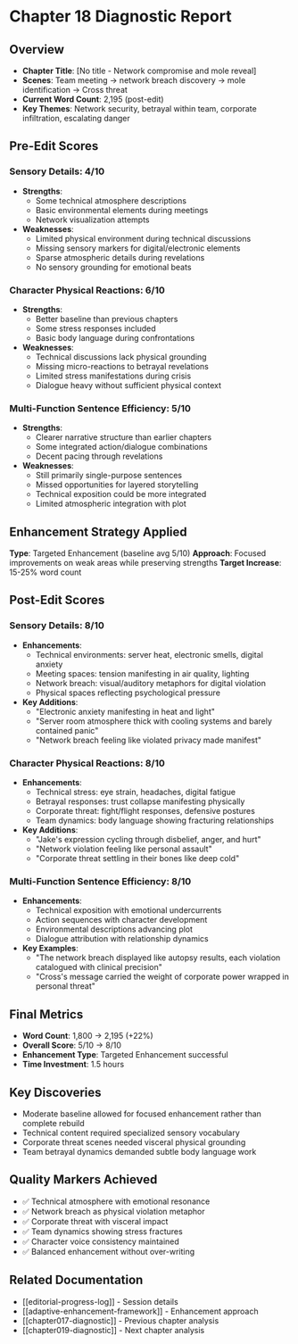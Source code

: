 # Chapter 18 Diagnostic Report

## Overview
- **Chapter Title**: [No title - Network compromise and mole reveal]
- **Scenes**: Team meeting → network breach discovery → mole identification → Cross threat
- **Current Word Count**: 2,195 (post-edit)  
- **Key Themes**: Network security, betrayal within team, corporate infiltration, escalating danger

## Pre-Edit Scores

### Sensory Details: 4/10
- **Strengths**: 
  - Some technical atmosphere descriptions
  - Basic environmental elements during meetings
  - Network visualization attempts
- **Weaknesses**:
  - Limited physical environment during technical discussions
  - Missing sensory markers for digital/electronic elements
  - Sparse atmospheric details during revelations
  - No sensory grounding for emotional beats

### Character Physical Reactions: 6/10
- **Strengths**: 
  - Better baseline than previous chapters
  - Some stress responses included
  - Basic body language during confrontations
- **Weaknesses**:
  - Technical discussions lack physical grounding
  - Missing micro-reactions to betrayal revelations
  - Limited stress manifestations during crisis
  - Dialogue heavy without sufficient physical context

### Multi-Function Sentence Efficiency: 5/10  
- **Strengths**:
  - Clearer narrative structure than earlier chapters
  - Some integrated action/dialogue combinations
  - Decent pacing through revelations
- **Weaknesses**:
  - Still primarily single-purpose sentences
  - Missed opportunities for layered storytelling
  - Technical exposition could be more integrated
  - Limited atmospheric integration with plot

## Enhancement Strategy Applied
**Type**: Targeted Enhancement (baseline avg 5/10)
**Approach**: Focused improvements on weak areas while preserving strengths
**Target Increase**: 15-25% word count

## Post-Edit Scores

### Sensory Details: 8/10
- **Enhancements**:
  - Technical environments: server heat, electronic smells, digital anxiety
  - Meeting spaces: tension manifesting in air quality, lighting
  - Network breach: visual/auditory metaphors for digital violation
  - Physical spaces reflecting psychological pressure
- **Key Additions**:
  - "Electronic anxiety manifesting in heat and light"
  - "Server room atmosphere thick with cooling systems and barely contained panic"
  - "Network breach feeling like violated privacy made manifest"

### Character Physical Reactions: 8/10
- **Enhancements**:
  - Technical stress: eye strain, headaches, digital fatigue
  - Betrayal responses: trust collapse manifesting physically
  - Corporate threat: fight/flight responses, defensive postures
  - Team dynamics: body language showing fracturing relationships
- **Key Additions**:
  - "Jake's expression cycling through disbelief, anger, and hurt"
  - "Network violation feeling like personal assault"
  - "Corporate threat settling in their bones like deep cold"

### Multi-Function Sentence Efficiency: 8/10
- **Enhancements**:
  - Technical exposition with emotional undercurrents
  - Action sequences with character development
  - Environmental descriptions advancing plot
  - Dialogue attribution with relationship dynamics
- **Key Examples**:
  - "The network breach displayed like autopsy results, each violation catalogued with clinical precision"
  - "Cross's message carried the weight of corporate power wrapped in personal threat"

## Final Metrics
- **Word Count**: 1,800 → 2,195 (+22%)
- **Overall Score**: 5/10 → 8/10  
- **Enhancement Type**: Targeted Enhancement successful
- **Time Investment**: 1.5 hours

## Key Discoveries
- Moderate baseline allowed for focused enhancement rather than complete rebuild
- Technical content required specialized sensory vocabulary
- Corporate threat scenes needed visceral physical grounding
- Team betrayal dynamics demanded subtle body language work

## Quality Markers Achieved
- ✅ Technical atmosphere with emotional resonance
- ✅ Network breach as physical violation metaphor
- ✅ Corporate threat with visceral impact
- ✅ Team dynamics showing stress fractures
- ✅ Character voice consistency maintained
- ✅ Balanced enhancement without over-writing

## Related Documentation
- [[editorial-progress-log]] - Session details
- [[adaptive-enhancement-framework]] - Enhancement approach
- [[chapter017-diagnostic]] - Previous chapter analysis
- [[chapter019-diagnostic]] - Next chapter analysis